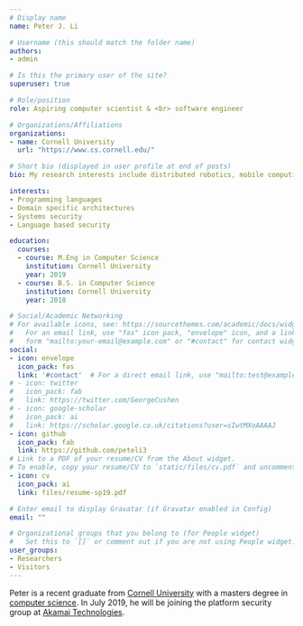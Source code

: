 ```yaml
---
# Display name
name: Peter J. Li

# Username (this should match the folder name)
authors:
- admin

# Is this the primary user of the site?
superuser: true

# Role/position
role: Aspiring computer scientist & <br> software engineer

# Organizations/Affiliations
organizations:
- name: Cornell University
  url: "https://www.cs.cornell.edu/"

# Short bio (displayed in user profile at end of posts)
bio: My research interests include distributed robotics, mobile computing and programmable matter.

interests:
- Programming languages
- Domain specific architectures
- Systems security
- Language based security

education:
  courses:
  - course: M.Eng in Computer Science
    institution: Cornell University
    year: 2019
  - course: B.S. in Computer Science
    institution: Cornell University
    year: 2018

# Social/Academic Networking
# For available icons, see: https://sourcethemes.com/academic/docs/widgets/#icons
#   For an email link, use "fas" icon pack, "envelope" icon, and a link in the
#   form "mailto:your-email@example.com" or "#contact" for contact widget.
social:
- icon: envelope
  icon_pack: fas
  link: '#contact'  # For a direct email link, use "mailto:test@example.org".
# - icon: twitter
#   icon_pack: fab
#   link: https://twitter.com/GeorgeCushen
# - icon: google-scholar
#   icon_pack: ai
#   link: https://scholar.google.co.uk/citations?user=sIwtMXoAAAAJ
- icon: github
  icon_pack: fab
  link: https://github.com/peteli3
# Link to a PDF of your resume/CV from the About widget.
# To enable, copy your resume/CV to `static/files/cv.pdf` and uncomment the lines below.  
- icon: cv
  icon_pack: ai
  link: files/resume-sp19.pdf

# Enter email to display Gravatar (if Gravatar enabled in Config)
email: ""

# Organizational groups that you belong to (for People widget)
#   Set this to `[]` or comment out if you are not using People widget.  
user_groups:
- Researchers
- Visitors
---
```


Peter is a recent graduate from [Cornell University](https://www.cornell.edu/) with a masters degree in [computer science](https://www.cs.cornell.edu/). In July 2019, he will be joining the platform security group at [Akamai Technologies](https://www.akamai.com/).
